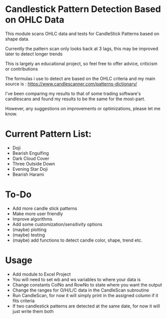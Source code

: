 # Candlestick Pattern Detection Based on OHLC Data

This module scans OHLC data and tests for CandleStick Patterns based on shape data. 

Currently the pattern scan only looks back at 3 lags, this may be improved later to detect longer trends

This is largely an educational project, so feel free to offer advice, criticism or contributions

The formulas i use to detect are based on the OHLC criteria and my main source is : https://www.candlescanner.com/patterns-dictionary/

I've been comparing my results to that of some trading software's candlescans and found my results to be the same for the most-part. 

However, any suggestions on improvements or optimizations, please let me know.

# Current Pattern List:
 - Doji
 - Bearish Engulfing
 - Dark Cloud Cover
 - Three Outside Down
 - Evening Star Doji
 - Bearish Harami

# To-Do 
- Add more candle stick patterns
- Make more user friendly
- Improve algorithms
- Add some customization/sensitivity options
- (maybe) plotting
- (maybe) testing
- (maybe) add functions to detect candle color, shape, trend etc.

# Usage 
- Add module to Excel Project
- You will need to set wb and ws variables to where your data is
- Change constants ColNo and RowNo to state where you want the output
- Change the ranges for O/H/L/C data in the CandleScan subroutine
- Run CandleScan, for now it will simply print in the assigned column if it fits criteria
- If two candlestick patterns are detected at the same date, for now it will just write them both


